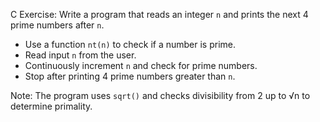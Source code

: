 C Exercise: Write a program that reads an integer `n` and prints the next 4 prime numbers after `n`.

- Use a function `nt(n)` to check if a number is prime.
- Read input `n` from the user.
- Continuously increment `n` and check for prime numbers.
- Stop after printing 4 prime numbers greater than `n`.

Note: The program uses `sqrt()` and checks divisibility from 2 up to √n to determine primality.
